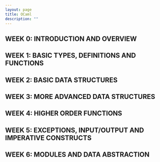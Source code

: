 ```yaml
---
layout: page
title: OCaml
description: ""
---
```


## WEEK 0: INTRODUCTION AND OVERVIEW

## WEEK 1: BASIC TYPES, DEFINITIONS AND FUNCTIONS

## WEEK 2: BASIC DATA STRUCTURES

## WEEK 3: MORE ADVANCED DATA STRUCTURES

## WEEK 4: HIGHER ORDER FUNCTIONS

## WEEK 5: EXCEPTIONS, INPUT/OUTPUT AND IMPERATIVE CONSTRUCTS

## WEEK 6: MODULES AND DATA ABSTRACTION
